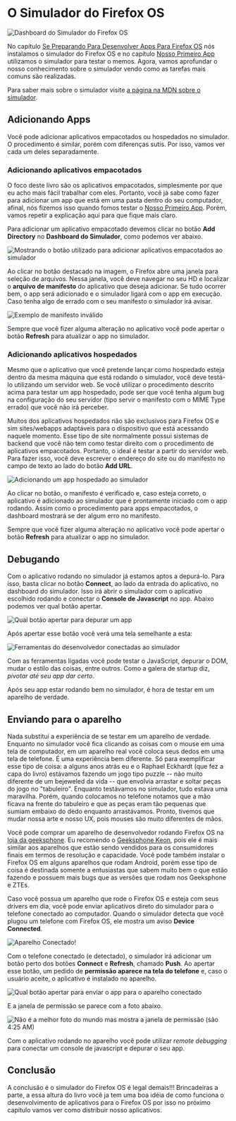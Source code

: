 # O Simulador do Firefox OS

![Dashboard do Simulador do Firefox OS](images/originals/simulator-dashboard.png)

No capítulo [Se Preparando Para Desenvolver Apps Para Firefox OS](#setup) nós instalamos o simulador do Firefox OS e no capítulo [Nosso Primeiro App](#firstapp) utilizamos o simulador para testar o memos. Agora, vamos aprofundar o nosso conhecimento sobre o simulador vendo como as tarefas mais comuns são realizadas.

Para saber mais sobre o simulador visite [a página na MDN sobre o simulador](https://developer.mozilla.org/en-US/docs/Tools/Firefox_OS_Simulator).

## Adicionando Apps

Você pode adicionar aplicativos empacotados ou hospedados no simulador. O procedimento é similar, porém com diferenças sutis. Por isso, vamos ver cada um deles separadamente.

### Adicionando aplicativos empacotados

O foco deste livro são os aplicativos empacotados, simplesmente por que eu acho mais fácil trabalhar com eles. Portanto, você já sabe como fazer para adicionar um app que está em uma pasta dentro do seu computador, afinal, nós fizemos isso quando fomos testar o [Nosso Primeiro App](#firstapp). Porém, vamos repetir a explicação aqui para que fique mais claro.

Para adicionar um aplicativo empacotado devemos clicar no botão **Add Directory** no **Dashboard do Simulador**, como podemos ver abaixo.

![Mostrando o botão utilizado para adicionar aplicativos empacotados ao simulador](images/originals/simulator-add-directory.png)

Ao clicar no botão destacado na imagem, o Firefox abre uma janela para seleção de arquivos. Nessa janela, você deve navegar no seu HD e localizar o **arquivo de manifesto** do aplicativo que deseja adicionar. Se tudo ocorrer bem, o app será adicionado e o simulador ligará com o app em execução. Caso tenha algo de errado com o seu manifesto o simulador irá avisar.

![Exemplo de manifesto inválido](images/originals/simulator-invalid-manifest.png)

Sempre que você fizer alguma alteração no aplicativo você pode apertar o botão **Refresh** para atualizar o app no simulador.

### Adicionando aplicativos hospedados

Mesmo que o aplicativo que você pretende lançar como hospedado esteja dentro da mesma máquina que está rodando o simulador, você deve testá-lo utilizando um servidor web. Se você utilizar o procedimento descrito acima para testar um app hospedado, pode ser que você tenha algum bug na configuração do seu servidor (tipo servir o manifesto com o MIME Type errado) que você não irá perceber.

Muitos dos aplicativos hospedados não são exclusivos para Firefox OS e sim sites/webapps adaptáveis para o dispositivo que está acessando naquele momento. Esse tipo de site normalmente possui sistemas de backend que você não tem como testar direito com o procedimento de aplicativos empacotados. Portanto, o ideal é testar a partir do servidor web. Para fazer isso, você deve escrever o endereço do site ou do manifesto no campo de texto ao lado do botão **Add URL**.

![Adicionando um app hospedado ao simulador](images/originals/simulator-add-url.png)

Ao clicar no botão, o manifesto é verificado e, caso esteja correto, o aplicativo é adicionado ao simulador que é prontamente iniciado com o app rodando. Assim como o procedimento para apps empacotados, o dashboard mostrará se der algum erro no manifesto.

Sempre que você fizer alguma alteração no aplicativo você pode apertar o botão **Refresh** para atualizar o app no simulador.

## Debugando

Com o aplicativo rodando no simulador já estamos aptos a depurá-lo. Para isso, basta clicar no botão **Connect**, ao lado da entrada do aplicativo, no dashboard do simulador. Isso irá abrir o simulador com o aplicativo escolhido rodando e conectar o **Console de Javascript** no app. Abaixo podemos ver qual botão apertar.

![Qual botão apertar para depurar um app](images/originals/simulator-press-connect.png)

Após apertar esse botão você verá uma tela semelhante a esta:

![Ferramentas do desenvolvedor conectadas ao simulador](images/originals/simulator-connected.png)

Com as ferramentas ligadas você pode testar o JavaScript, depurar o DOM, mudar o estilo das coisas, entre outros. Como a galera de startup diz, *pivotar até seu app dar certo*.

Após seu app estar rodando bem no simulador, é hora de testar em um aparelho de verdade.

## Enviando para o aparelho

Nada substitui a experiência de se testar em um aparelho de verdade. Enquanto no simulador você fica clicando as coisas com o mouse em uma tela de computador, em um aparelho real você coloca seus dedos em uma tela de telefone. É uma experiência bem diferente. Só para exemplificar esse tipo de coisa: a alguns anos atrás eu e o Raphael Eckhardt (que fez a capa do livro) estávamos fazendo um jogo tipo puzzle -- não muito diferente de um bejeweled da vida -- que envolvia arrastar e soltar peças do jogo no "tabuleiro". Enquanto testávamos no simulador, tudo estava uma maravilha. Porém, quando colocamos no telefone notamos que a mão ficava na frente do tabuleiro e que as peças eram tão pequenas que sumiam embaixo do dedo enquanto arrastávamos. Pronto, tivemos que mudar nossa arte e nosso UX, pois mouses são muito diferentes de mãos.

Você pode comprar um aparelho de desenvolvedor rodando Firefox OS na [loja da geeksphone](http://shop.geeksphone.com/en/). Eu recomendo o [Geeksphone Keon](http://www.geeksphone.com/), pois ele é mais similar aos aparelhos que estão sendo vendidos para os consumidores finais em termos de resolução e capacidade. Você pode também instalar o Firefox OS em alguns aparelhos que rodam Android, porém esse tipo de coisa é destinada somente a entusiastas que sabem muito bem o que estão fazendo e possuem mais bugs que as versões que rodam nos Geeksphone e ZTEs.

Caso você possua um aparelho que rode o Firefox OS e esteja com seus drivers em dia, você pode enviar aplicativos direto do simulador para o telefone conectado ao computador. Quando o simulador detecta que você plugou um telefone com Firefox OS, ele mostra um aviso **Device Connected**.

![Aparelho Conectado!](images/originals/simulator-device-connected.png)

Com o telefone conectado (e detectado), o simulador irá adicionar um botão perto dos botões **Connect** e **Refresh**, chamado **Push**. Ao apertar esse botão, um pedido de **permissão aparece na tela do telefone** e, caso o usuário aceite, o aplicativo é instalado no aparelho.

![Qual botão apertar para enviar o app para o aparelho conectado](images/originals/simulator-press-push.png)

E a janela de permissão se parece com a foto abaixo.

![Não é a melhor foto do mundo mas mostra a janela de permissão (são 4:25 AM)](images/originals/simulator-remote-push.jpg)

Com o aplicativo rodando no aparelho você pode utilizar *remote debugging* para conectar um console de javascript e depurar o seu app.

## Conclusão

A conclusão é o simulador do Firefox OS é legal demais!!! Brincadeiras a parte, a essa altura do livro você ja tem uma boa idéia de como funciona o desenvolvimento de aplicativos para o Firefox OS por isso no próximo capítulo vamos ver como distribuir nosso aplicativos.
